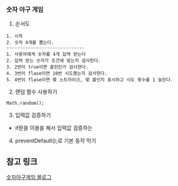 ### 숫자 야구 게임

1. 순서도
```
1. 시작
2. 숫자 4개를 뽑는다.
-----------------------------
1. 사용자에게 숫자를 4개 입력 받는다
2. 입력 받는 숫자가 조건에 맞는지 검사한다.
3. 2번이 true이면 홈런인가 검사한다.
4. 3번이 flase이면 10번 시도했는지 검사한다.
5. 4번이 flase이면 몇 스트라이크, 몇 볼인지 표시하고 시도 횟수를 1 늘린다.
```

2. 랜덤 함수 사용하기
```
Math.random();
```

3. 입력값 검증하기
 - if문을 이용을 해서 입력값 검증하는 

4. preventDefault();로 기본 동작 막기

## 참고 링크

[숫자야구게임 블로그](https://valiafern-0205.tistory.com/64)